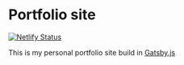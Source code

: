 

# Portfolio site
[![Netlify Status](https://api.netlify.com/api/v1/badges/44401c48-4131-4f73-be44-02c5444e566f/deploy-status)](https://app.netlify.com/sites/zealous-tereshkova-42e8af/deploys)

This is my personal portfolio site build in [Gatsby.js](https://www.gatsbyjs.org)   